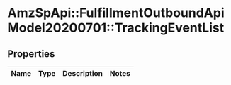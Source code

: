 # AmzSpApi::FulfillmentOutboundApiModel20200701::TrackingEventList

## Properties
Name | Type | Description | Notes
------------ | ------------- | ------------- | -------------

